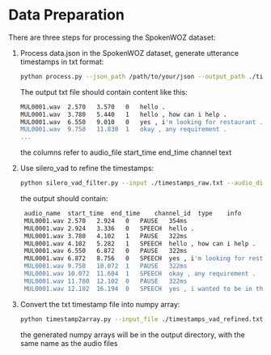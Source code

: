 # Data Preparation

There are three steps for processing the SpokenWOZ dataset:

1. Process data.json in the SpokenWOZ dataset, generate utterance timestamps in txt format:
   ```bash
   python process.py --json_path /path/to/your/json --output_path ./timestamps_raw.txt
   ```
   The output txt file should contain content like this:
   ```bash
   MUL0001.wav	2.570	3.570	0	hello .
   MUL0001.wav	3.780	5.440	1	hello , how can i help .
   MUL0001.wav	6.550	9.010	0	yes , i'm looking for restaurant .
   MUL0001.wav	9.750	11.830	1	okay , any requirement .
   ...
   ```
   the columns refer to audio_file start_time end_time channel text

2. Use silero_vad to refine the timestamps:
   ```bash
   python silero_vad_filter.py --input ./timestamps_raw.txt --audio_dir /path/to/your/audio_dir --output ./timestamps_vad_refined.txt 
   ```
   the output should contain:
   ```bash
    audio_name	start_time	end_time	channel_id	type	info
    MUL0001.wav	2.570	2.924	0	PAUSE	354ms
    MUL0001.wav	2.924	3.336	0	SPEECH	hello .
    MUL0001.wav	3.780	4.102	1	PAUSE	322ms
    MUL0001.wav	4.102	5.282	1	SPEECH	hello , how can i help .
    MUL0001.wav	6.550	6.872	0	PAUSE	322ms
    MUL0001.wav	6.872	8.756	0	SPEECH	yes , i'm looking for restaurant .
    MUL0001.wav	9.750	10.072	1	PAUSE	322ms
    MUL0001.wav	10.072	11.604	1	SPEECH	okay , any requirement .
    MUL0001.wav	11.780	12.102	0	PAUSE	322ms
    MUL0001.wav	12.102	16.194	0	SPEECH	yes , i wanted to be in the west area serving international .
   ```

3. Convert the txt timestamp file into numpy array:
   ```bash
   python timestamp2array.py --input_file ./timestamps_vad_refined.txt  --output_dir my_results
   ```
   the generated numpy arrays will be in the output directory, with the same name as the audio files
   
